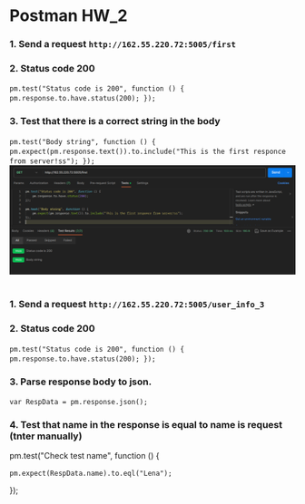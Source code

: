 # Postman HW_2

### 1. Send a request `http://162.55.220.72:5005/first`
### 2. Status code 200
`pm.test("Status code is 200", function () {
    pm.response.to.have.status(200);
});`
### 3. Test that there is a correct string in the body
`pm.test("Body string", function () {
    pm.expect(pm.response.text()).to.include("This is the first responce from server!ss");
});`
![q.png](/HW_1_Screenshot/q.png) 
#
#
### 1. Send a request `http://162.55.220.72:5005/user_info_3`
### 2. Status code 200
`pm.test("Status code is 200", function () {
    pm.response.to.have.status(200);
});`
### 3. Parse response body to json.
`var RespData = pm.response.json();`
### 4. Test that name in the response is equal to name is request (tnter manually)
pm.test("Check test name", function () {
   
    pm.expect(RespData.name).to.eql("Lena");
});
